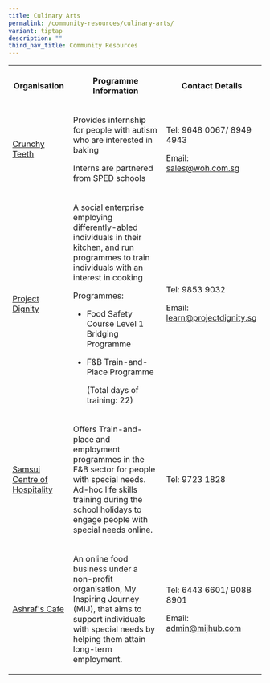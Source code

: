 ```yaml
---
title: Culinary Arts
permalink: /community-resources/culinary-arts/
variant: tiptap
description: ""
third_nav_title: Community Resources
---
```

<table style="minWidth: 75px">
<colgroup>
<col>
<col>
<col>
</colgroup>
<tbody>
<tr>
<th rowspan="1" colspan="1">
<p>Organisation</p>
</th>
<th rowspan="1" colspan="1">
<p>Programme Information</p>
</th>
<th rowspan="1" colspan="1">
<p>Contact Details</p>
</th>
</tr>
<tr>
<td rowspan="1" colspan="1">
<p><a href="https://www.facebook.com/CrunchyTeeth/" rel="noopener nofollow" target="_blank">Crunchy Teeth</a>
</p>
</td>
<td rowspan="1" colspan="1">
<p>Provides internship for people with autism who are interested in baking</p>
<p></p>
<p>Interns are partnered from SPED schools</p>
</td>
<td rowspan="1" colspan="1">
<p>Tel: 9648 0067/ 8949 4943</p>
<p></p>
<p>Email: <a href="mailto:sales@woh.com.sg" rel="noopener noreferrer nofollow" target="_blank">sales@woh.com.sg</a>
</p>
</td>
</tr>
<tr>
<td rowspan="1" colspan="1">
<p><a href="https://www.projectdignity.sg/" rel="noopener nofollow" target="_blank">Project Dignity</a>
</p>
</td>
<td rowspan="1" colspan="1">
<p>A social enterprise employing differently-abled individuals in their kitchen,
and run programmes to train individuals with an interest in cooking</p>
<p></p>
<p>Programmes:</p>
<ul data-tight="true" class="tight">
<li>
<p>Food Safety Course Level 1 Bridging Programme</p>
</li>
<li>
<p>F&amp;B Train-and-Place Programme</p>
<p>(Total days of training: 22)</p>
</li>
</ul>
</td>
<td rowspan="1" colspan="1">
<p>Tel: 9853 9032</p>
<p></p>
<p>Email: <a href="mailto:learn@projectdignity.sg" rel="noopener noreferrer nofollow" target="_blank">learn@projectdignity.sg</a>
</p>
<p></p>
</td>
</tr>
<tr>
<td rowspan="1" colspan="1">
<p><a href="https://samsui.com.sg/sch-2/" rel="noopener nofollow" target="_blank">Samsui Centre of Hospitality</a>
</p>
</td>
<td rowspan="1" colspan="1">
<p>Offers Train-and-place and employment programmes in the F&amp;B sector
for people with special needs. Ad-hoc life skills training during the school
holidays to engage people with special needs online.</p>
</td>
<td rowspan="1" colspan="1">
<p>Tel: 9723 1828</p>
</td>
</tr>
<tr>
<td rowspan="1" colspan="1">
<p><a href="https://www.facebook.com/ashrafscafe.mij/" rel="noopener nofollow" target="_blank">Ashraf's Cafe</a>
</p>
</td>
<td rowspan="1" colspan="1">
<p>An online food business under a non-profit organisation, My Inspiring
Journey (MIJ), that aims to support individuals with special needs by helping
them attain long-term employment.</p>
</td>
<td rowspan="1" colspan="1">
<p>Tel: 6443 6601/ 9088 8901</p>
<p></p>
<p>Email: <a href="mailto:admin@mijhub.com" rel="noopener noreferrer nofollow" target="_blank">admin@mijhub.com</a>
</p>
<p></p>
</td>
</tr>
</tbody>
</table>
<p></p>